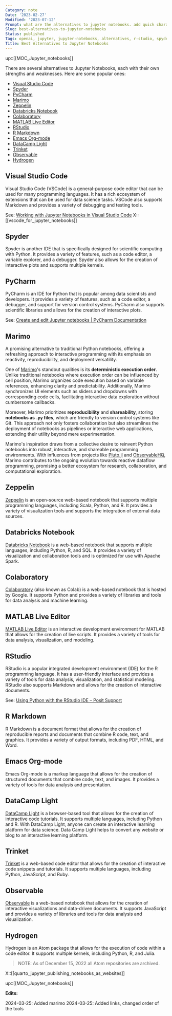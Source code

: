 ```yaml
---
Category: note
Date: '2023-02-27'
Modified: '2023-07-12'
Prompt: what are the alternatives to jupyter notebooks. add quick characterization of each solution
Slug: best-alternatives-to-jupyter-notebooks
Status: published
Tags: openai, jupyter, jupyter-notebooks, alternatives, r-studio, spyder, visual-studio-code, vscode, pycharm, zeppelin, databricks-notebook, colaboratory, apache-zeppelin, matlab-live-editor, r-markdown, emacs-org-mode, hydrogen, datacamp-light, trinket, observable, data-science, programming-languages, integrated-development-environment, web-based-notebook, machine-learning, data-visualization, interactive-documents, code-editor, debugging, statistical-modeling, version-control, data-analysis, marimo
Title: Best Alternatives to Jupyter Notebooks
---
```

up::[[MOC_Jupyter_notebooks]]

There are several alternatives to Jupyter Notebooks, each with their own strengths and weaknesses. Here are some popular ones:

<!-- MarkdownTOC levels="2,3" autolink="true" autoanchor="true" -->

- [Visual Studio Code](#visual-studio-code)
- [Spyder](#spyder)
- [PyCharm](#pycharm)
- [Marimo](#marimo)
- [Zeppelin](#zeppelin)
- [Databricks Notebook](#databricks-notebook)
- [Colaboratory](#colaboratory)
- [MATLAB Live Editor](#matlab-live-editor)
- [RStudio](#rstudio)
- [R Markdown](#r-markdown)
- [Emacs Org-mode](#emacs-org-mode)
- [DataCamp Light](#datacamp-light)
- [Trinket](#trinket)
- [Observable](#observable)
- [Hydrogen](#hydrogen)

<!-- /MarkdownTOC -->

<a id="visual-studio-code"></a>

## Visual Studio Code

Visual Studio Code (VSCode) is a general-purpose code editor that can be used for many programming languages. It has a rich ecosystem of extensions that can be used for data science tasks. VSCode also supports Markdown and provides a variety of debugging and testing tools.

See: [Working with Jupyter Notebooks in Visual Studio Code](https://code.visualstudio.com/docs/datascience/jupyter-notebooks)
X::[[vscode_for_jupyter_notebooks]]

<a id="rstudio"></a>

<a id="spyder"></a>

## Spyder

Spyder is another IDE that is specifically designed for scientific computing with Python. It provides a variety of features, such as a code editor, a variable explorer, and a debugger. Spyder also allows for the creation of interactive plots and supports multiple kernels.

<a id="pycharm"></a>

## PyCharm

PyCharm is an IDE for Python that is popular among data scientists and developers. It provides a variety of features, such as a code editor, a debugger, and support for version control systems. PyCharm also supports scientific libraries and allows for the creation of interactive plots.

See: [Create and edit Jupyter notebooks | PyCharm Documentation](https://www.jetbrains.com/help/pycharm/editing-jupyter-notebook-files.html)

<a id="marimo"></a>

## Marimo

A promising alternative to traditional Python notebooks, offering a refreshing approach to interactive programming with its emphasis on reactivity, reproducibility, and deployment versatility.

One of [Marimo](https://marimo.io/)'s standout qualities is its **deterministic execution order**. Unlike traditional notebooks where execution order can be influenced by cell position, Marimo organizes code execution based on variable references, enhancing clarity and predictability. Additionally, Marimo synchronizes UI elements such as sliders and dropdowns with corresponding code cells, facilitating interactive data exploration without cumbersome callbacks.

Moreover, Marimo prioritizes **reproducibility** and **shareability**, storing **notebooks as `.py` files**, which are friendly to version control systems like Git. This approach not only fosters collaboration but also streamlines the deployment of notebooks as pipelines or interactive web applications, extending their utility beyond mere experimentation.

Marimo's inspiration draws from a collective desire to reinvent Python notebooks into robust, interactive, and shareable programming environments. With influences from projects like [Pluto.jl](https://plutojl.org/) and [ObservableHQ](https://observablehq.com/), Marimo contributes to the ongoing evolution towards reactive dataflow programming, promising a better ecosystem for research, collaboration, and computational exploration.

<a id="zeppelin"></a>

## Zeppelin

[Zeppelin](https://zeppelin.apache.org/) is an open-source web-based notebook that supports multiple programming languages, including Scala, Python, and R. It provides a variety of visualization tools and supports the integration of external data sources.
<a id="databricks-notebook"></a>

## Databricks Notebook

[Databricks Notebook](https://www.databricks.com/product/collaborative-notebooks) is a web-based notebook that supports multiple languages, including Python, R, and SQL. It provides a variety of visualization and collaboration tools and is optimized for use with Apache Spark.

<a id="colaboratory"></a>

## Colaboratory

[Colaboratory](https://colab.research.google.com/) (also known as Colab) is a web-based notebook that is hosted by Google. It supports Python and provides a variety of libraries and tools for data analysis and machine learning.

<a id="matlab-live-editor"></a>

## MATLAB Live Editor

[MATLAB Live Editor](https://www.mathworks.com/products/matlab/live-editor.html) is an interactive development environment for MATLAB that allows for the creation of live scripts. It provides a variety of tools for data analysis, visualization, and modeling.

<a id="rstudio"></a>

## RStudio

RStudio is a popular integrated development environment (IDE) for the R programming language. It has a user-friendly interface and provides a variety of tools for data analysis, visualization, and statistical modeling. RStudio also supports Markdown and allows for the creation of interactive documents.

See: [Using Python with the RStudio IDE – Posit Support](https://support.posit.co/hc/en-us/articles/1500007929061-Using-Python-with-the-RStudio-IDE)

<a id="r-markdown"></a>

## R Markdown

R Markdown is a document format that allows for the creation of reproducible reports and documents that combine R code, text, and graphics. It provides a variety of output formats, including PDF, HTML, and Word.

<a id="emacs-org-mode"></a>

## Emacs Org-mode

Emacs Org-mode is a markup language that allows for the creation of structured documents that combine code, text, and images. It provides a variety of tools for data analysis and presentation.

<a id="datacamp-light"></a>

## DataCamp Light

[DataCamp Light](https://cdn.datacamp.com/dcl-react-prod/index.html) is a browser-based tool that allows for the creation of interactive code tutorials. It supports multiple languages, including Python and R. With DataCamp Light, anyone can create an interactive learning platform for data science. Data Camp Light helps to  convert any website or blog to an interactive learning platform.

<a id="trinket"></a>

## Trinket

[Trinket](https://trinket.io/) is a web-based code editor that allows for the creation of interactive code snippets and tutorials. It supports multiple languages, including Python, JavaScript, and Ruby.

<a id="observable"></a>

## Observable

[Observable](https://observablehq.com/) is a web-based notebook that allows for the creation of interactive visualizations and data-driven documents. It supports JavaScript and provides a variety of libraries and tools for data analysis and visualization.

<a id="hydrogen"></a>

## Hydrogen

Hydrogen is an Atom package that allows for the execution of code within a code editor. It supports multiple kernels, including Python, R, and Julia.

> NOTE: As of  December 15, 2022 all Atom repositories are archived.

X::[[quarto_jupyter_publishing_notebooks_as_websites]]

up::[[MOC_Jupyter_notebooks]]

**Edits:**

2024-03-25: Added marimo
2024-03-25: Added links, changed order of the tools
